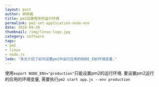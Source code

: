 ```yaml
---
layout: post
author: 碎碎酱
title: pm2设置程序的运行环境
permalink: pm2-set-application-node-env
date: 2016-09-28
thumbnail: /img/linux-logo.jpg
category: software
tags:
- pm2
- linux
- node.js
lede: "本文介绍了如何设置pm2中运行应用的NODE_ENV环境变量."
---
```



使用`export NODE_ENV="production"`只能设置pm2的运行环境. 要设置pm2运行的应用的环境变量, 需要执行`pm2 start app.js --env production`